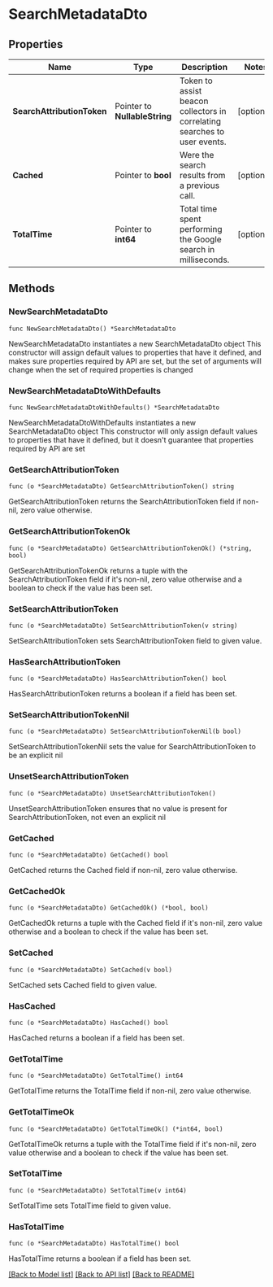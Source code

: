 # SearchMetadataDto

## Properties

Name | Type | Description | Notes
------------ | ------------- | ------------- | -------------
**SearchAttributionToken** | Pointer to **NullableString** | Token to assist beacon collectors in correlating searches to user events. | [optional] 
**Cached** | Pointer to **bool** | Were the search results from a previous call. | [optional] 
**TotalTime** | Pointer to **int64** | Total time spent performing the Google search in milliseconds. | [optional] 

## Methods

### NewSearchMetadataDto

`func NewSearchMetadataDto() *SearchMetadataDto`

NewSearchMetadataDto instantiates a new SearchMetadataDto object
This constructor will assign default values to properties that have it defined,
and makes sure properties required by API are set, but the set of arguments
will change when the set of required properties is changed

### NewSearchMetadataDtoWithDefaults

`func NewSearchMetadataDtoWithDefaults() *SearchMetadataDto`

NewSearchMetadataDtoWithDefaults instantiates a new SearchMetadataDto object
This constructor will only assign default values to properties that have it defined,
but it doesn't guarantee that properties required by API are set

### GetSearchAttributionToken

`func (o *SearchMetadataDto) GetSearchAttributionToken() string`

GetSearchAttributionToken returns the SearchAttributionToken field if non-nil, zero value otherwise.

### GetSearchAttributionTokenOk

`func (o *SearchMetadataDto) GetSearchAttributionTokenOk() (*string, bool)`

GetSearchAttributionTokenOk returns a tuple with the SearchAttributionToken field if it's non-nil, zero value otherwise
and a boolean to check if the value has been set.

### SetSearchAttributionToken

`func (o *SearchMetadataDto) SetSearchAttributionToken(v string)`

SetSearchAttributionToken sets SearchAttributionToken field to given value.

### HasSearchAttributionToken

`func (o *SearchMetadataDto) HasSearchAttributionToken() bool`

HasSearchAttributionToken returns a boolean if a field has been set.

### SetSearchAttributionTokenNil

`func (o *SearchMetadataDto) SetSearchAttributionTokenNil(b bool)`

 SetSearchAttributionTokenNil sets the value for SearchAttributionToken to be an explicit nil

### UnsetSearchAttributionToken
`func (o *SearchMetadataDto) UnsetSearchAttributionToken()`

UnsetSearchAttributionToken ensures that no value is present for SearchAttributionToken, not even an explicit nil
### GetCached

`func (o *SearchMetadataDto) GetCached() bool`

GetCached returns the Cached field if non-nil, zero value otherwise.

### GetCachedOk

`func (o *SearchMetadataDto) GetCachedOk() (*bool, bool)`

GetCachedOk returns a tuple with the Cached field if it's non-nil, zero value otherwise
and a boolean to check if the value has been set.

### SetCached

`func (o *SearchMetadataDto) SetCached(v bool)`

SetCached sets Cached field to given value.

### HasCached

`func (o *SearchMetadataDto) HasCached() bool`

HasCached returns a boolean if a field has been set.

### GetTotalTime

`func (o *SearchMetadataDto) GetTotalTime() int64`

GetTotalTime returns the TotalTime field if non-nil, zero value otherwise.

### GetTotalTimeOk

`func (o *SearchMetadataDto) GetTotalTimeOk() (*int64, bool)`

GetTotalTimeOk returns a tuple with the TotalTime field if it's non-nil, zero value otherwise
and a boolean to check if the value has been set.

### SetTotalTime

`func (o *SearchMetadataDto) SetTotalTime(v int64)`

SetTotalTime sets TotalTime field to given value.

### HasTotalTime

`func (o *SearchMetadataDto) HasTotalTime() bool`

HasTotalTime returns a boolean if a field has been set.


[[Back to Model list]](../README.md#documentation-for-models) [[Back to API list]](../README.md#documentation-for-api-endpoints) [[Back to README]](../README.md)


